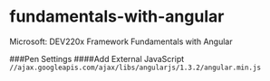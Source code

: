 # fundamentals-with-angular
Microsoft: DEV220x Framework Fundamentals with Angular

###Pen Settings
####Add External JavaScript
`//ajax.googleapis.com/ajax/libs/angularjs/1.3.2/angular.min.js`
